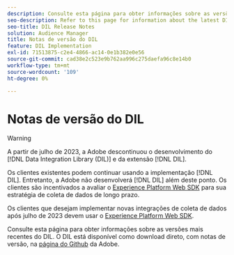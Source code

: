 ```yaml
---
description: Consulte esta página para obter informações sobre as versões mais recentes do DIL
seo-description: Refer to this page for information about the latest DIL releases
seo-title: DIL Release Notes
solution: Audience Manager
title: Notas de versão do DIL
feature: DIL Implementation
exl-id: 71513875-c2e4-4866-ac14-0e1b382e0e56
source-git-commit: cad38e2c523e9b762aa996c275daefa96c8e14b0
workflow-type: tm+mt
source-wordcount: '109'
ht-degree: 0%

---
```


# Notas de versão do DIL

>[!WARNING]
>
>A partir de julho de 2023, a Adobe descontinuou o desenvolvimento do [!DNL Data Integration Library (DIL)] e da extensão [!DNL DIL].
>
>Os clientes existentes podem continuar usando a implementação [!DNL DIL]. Entretanto, a Adobe não desenvolverá [!DNL DIL] além deste ponto. Os clientes são incentivados a avaliar o [Experience Platform Web SDK](https://experienceleague.adobe.com/docs/experience-platform/edge/home.html?lang=en) para sua estratégia de coleta de dados de longo prazo.
>
>Os clientes que desejam implementar novas integrações de coleta de dados após julho de 2023 devem usar o [Experience Platform Web SDK](https://experienceleague.adobe.com/docs/experience-platform/edge/home.html?lang=en).

Consulte esta página para obter informações sobre as versões mais recentes do DIL. O DIL está disponível como download direto, com notas de versão, na [página do Github](https://github.com/Adobe-Marketing-Cloud/dil/releases) da Adobe.

